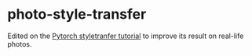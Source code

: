 # photo-style-transfer

Edited on the [Pytorch styletranfer tutorial](https://pytorch.org/tutorials/advanced/neural_style_tutorial.html) to improve its result on real-life photos.
